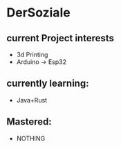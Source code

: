 # DerSoziale
## current Project interests
- 3d Printing
- Arduino -> Esp32

## currently learning:
- Java+Rust

## Mastered:
- NOTHING 
